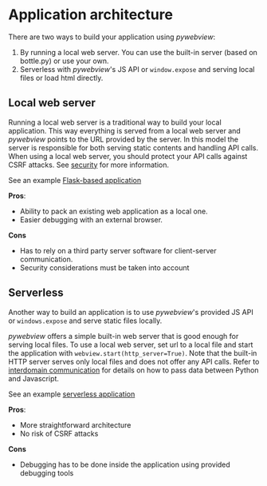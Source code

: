 # Application architecture

There are two ways to build your application using _pywebview_:

1. By running a local web server. You can use the built-in server (based on bottle.py) or use your own.
2. Serverless with _pywebview_'s JS API  or `window.expose` and serving local files or load html directly.


## Local web server

Running a local web server is a traditional way to build your local application. This way everything is served from a local web server and _pywebview_ points to the URL provided by the server. In this model the server is responsible for both serving static contents and handling API calls. When using a local web server, you should protect your API calls against CSRF attacks. See [security](/guide/security.html) for more information.

See an example [Flask-based application](https://github.com/r0x0r/pywebview/tree/master/examples/flask_app)

**Pros**:

* Ability to pack an existing web application as a local one.
* Easier debugging with an external browser.

**Cons**

* Has to rely on a third party server software for client-server communication.
* Security considerations must be taken into account

## Serverless

Another way to build an application is to use _pywebview_'s provided JS API or `windows.expose` and serve static files locally.

_pywebview_ offers a simple built-in web server that is good enough for serving local files. To use a local web server, set url to a local file and start the application with `webview.start(http_server=True)`. Note that the built-in HTTP server serves only local files and does not offer any API calls. Refer to [interdomain communication](/guide/interdomain.html) for details on how to pass data between Python and Javascript.

See an example [serverless application](https://github.com/r0x0r/pywebview/tree/master/examples/todos)

**Pros**:

* More straightforward architecture
* No risk of CSRF attacks

**Cons**

* Debugging has to be done inside the application using provided debugging tools
